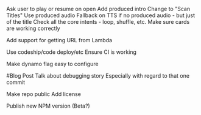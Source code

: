 Ask user to play or resume on open
Add produced intro
Change to "Scan Titles"
Use produced audio
Fallback on TTS if no produced audio - but just of the title
Check all the core intents - loop, shuffle, etc.
Make sure cards are working correctly

Add support for getting URL from Lambda

Use codeship/code deploy/etc
    Ensure CI is working

Make dynamo flag easy to configure

#Blog Post
Talk about debugging story
    Especially with regard to that one commit
    
Make repo public
    Add license

Publish new NPM version (Beta?)